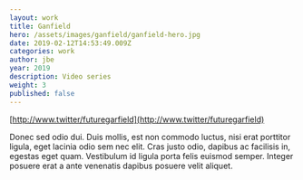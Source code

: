 ```yaml
---
layout: work
title: Ganfield
hero: /assets/images/ganfield/ganfield-hero.jpg
date: 2019-02-12T14:53:49.009Z
categories: work
author: jbe
year: 2019
description: Video series
weight: 3
published: false
---
```


[http://www.twitter/futuregarfield](http://www.twitter/futuregarfield)

Donec sed odio dui. Duis mollis, est non commodo luctus, nisi erat porttitor ligula, eget lacinia odio sem nec elit. Cras justo odio, dapibus ac facilisis in, egestas eget quam. Vestibulum id ligula porta felis euismod semper. Integer posuere erat a ante venenatis dapibus posuere velit aliquet.

